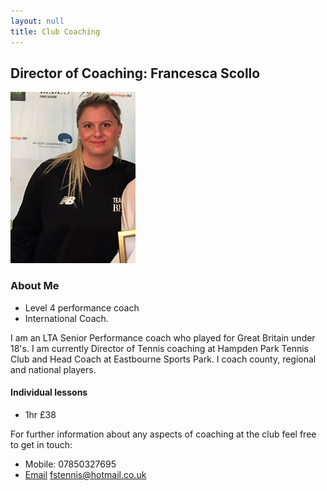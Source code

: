 ```yaml
---
layout: null
title: Club Coaching
---
```



## Director of Coaching: Francesca Scollo


<img src="./images/france.jpg" alt="france image" style="width:200px;"/>

### About Me 

- Level 4 performance coach
- International Coach.


I am an LTA Senior Performance coach who played for Great Britain under 18's. I am currently Director of Tennis coaching at Hampden Park Tennis Club and Head Coach at Eastbourne Sports Park. I coach county, regional and national players.

#### Individual lessons
* 1hr £38

For further information about any aspects of coaching at the club feel free to get in touch:

- Mobile:  07850327695
- [Email](mailto:fstennis@hotmail.co.uk) fstennis@hotmail.co.uk
    
